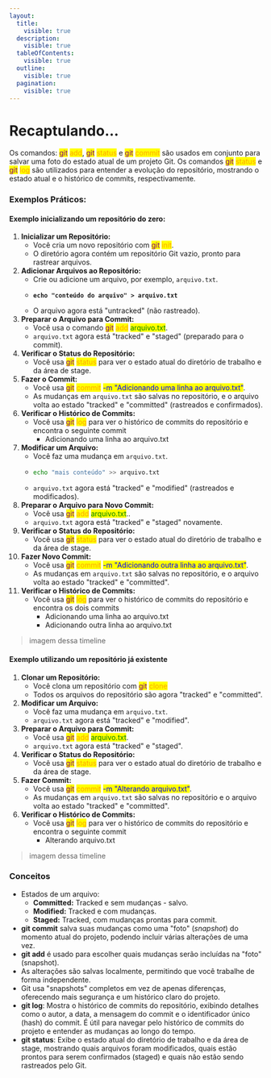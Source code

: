 ```yaml
---
layout:
  title:
    visible: true
  description:
    visible: true
  tableOfContents:
    visible: true
  outline:
    visible: true
  pagination:
    visible: true
---
```


# Recaptulando...

Os comandos: <mark style="color:purple;">git</mark> <mark style="color:orange;">add</mark>, <mark style="color:purple;">git</mark> <mark style="color:orange;">status</mark> e <mark style="color:purple;">git</mark> <mark style="color:orange;">commit</mark> são usados em conjunto para salvar uma foto do estado atual de um projeto Git. Os comandos <mark style="color:purple;">git</mark> <mark style="color:orange;">status</mark> e <mark style="color:purple;">git</mark> <mark style="color:orange;">log</mark> são utilizados para entender a evolução do repositório, mostrando o estado atual e o histórico de commits, respectivamente.

### Exemplos Práticos:

#### **Exemplo inicializando um repositório do zero:**

1. **Inicializar um Repositório:**
   * Você cria um novo repositório com <mark style="color:purple;">git</mark> <mark style="color:orange;">init</mark>.
   * O diretório agora contém um repositório Git vazio, pronto para rastrear arquivos.
2. **Adicionar Arquivos ao Repositório:**
   * Crie ou adicione um arquivo, por exemplo, `arquivo.txt`.
   * <pre class="language-bash"><code class="lang-bash"><strong>echo "conteúdo do arquivo" > arquivo.txt    
     </strong></code></pre>
   * O arquivo agora está "untracked" (não rastreado).
3. **Preparar o Arquivo para Commit:**
   * Você usa o comando <mark style="color:purple;">git</mark> <mark style="color:orange;">add</mark> <mark style="color:green;">arquivo.txt</mark>.
   * `arquivo.txt` agora está "tracked" e "staged" (preparado para o commit).
4. **Verificar o Status do Repositório:**
   * Você usa <mark style="color:purple;">git</mark> <mark style="color:orange;">status</mark> para ver o estado atual do diretório de trabalho e da área de stage.
5. **Fazer o Commit:**
   * Você usa <mark style="color:purple;">git</mark> <mark style="color:orange;">commit</mark> <mark style="color:blue;">-m "Adicionando uma linha ao arquivo.txt"</mark>.
   * As mudanças em `arquivo.txt` são salvas no repositório, e o arquivo volta ao estado "tracked" e "committed" (rastreados e confirmados).
6. **Verificar o Histórico de Commits:**
   * Você usa <mark style="color:purple;">git</mark> <mark style="color:orange;">log</mark> para ver o histórico de commits do repositório e encontra o seguinte commit
     * Adicionando uma linha ao arquivo.txt
7. **Modificar um Arquivo:**
   * Você faz uma mudança em `arquivo.txt`.
   * ```bash
     echo "mais conteúdo" >> arquivo.txt
     ```
   * `arquivo.txt` agora está "tracked" e "modified" (rastreados e modificados).
8. **Preparar o Arquivo para Novo Commit:**
   * Você usa <mark style="color:purple;">git</mark> <mark style="color:orange;">add</mark> <mark style="color:green;">arquivo.txt</mark>..
   * `arquivo.txt` agora está "tracked" e "staged" novamente.
9. **Verificar o Status do Repositório:**
   * Você usa <mark style="color:purple;">git</mark> <mark style="color:orange;">status</mark> para ver o estado atual do diretório de trabalho e da área de stage.
10. **Fazer Novo Commit:**
    * Você usa <mark style="color:purple;">git</mark> <mark style="color:orange;">commit</mark> <mark style="color:blue;">-m "Adicionando outra linha ao arquivo.txt"</mark>.
    * As mudanças em `arquivo.txt` são salvas no repositório, e o arquivo volta ao estado "tracked" e "committed".
11. **Verificar o Histórico de Commits:**
    * Você usa <mark style="color:purple;">git</mark> <mark style="color:orange;">log</mark> para ver o histórico de commits do repositório e encontra os dois commits
      * Adicionando uma linha ao arquivo.txt
      * Adicionando outra linha ao arquivo.txt

> imagem dessa timeline

#### Exemplo utilizando um repositório já existente

1. **Clonar um Repositório:**
   * Você clona um repositório com <mark style="color:purple;">git</mark> <mark style="color:orange;">clone</mark>
   * Todos os arquivos do repositório são agora "tracked" e "committed".
2. **Modificar um Arquivo:**
   * Você faz uma mudança em `arquivo.txt`.
   * `arquivo.txt` agora está "tracked" e "modified".
3. **Preparar o Arquivo para Commit:**
   * Você usa <mark style="color:purple;">git</mark> <mark style="color:orange;">add</mark> <mark style="color:green;">arquivo.txt</mark>.
   * `arquivo.txt` agora está "tracked" e "staged".
4. **Verificar o Status do Repositório:**
   * Você usa <mark style="color:purple;">git</mark> <mark style="color:orange;">status</mark> para ver o estado atual do diretório de trabalho e da área de stage.
5. **Fazer Commit:**
   * Você usa <mark style="color:purple;">git</mark> <mark style="color:orange;">commit</mark> <mark style="color:blue;">-m "Alterando arquivo.txt"</mark>.
   * As mudanças em `arquivo.txt` são salvas no repositório e o arquivo volta ao estado "tracked" e "committed".
6. **Verificar o Histórico de Commits:**
   * Você usa <mark style="color:purple;">git</mark> <mark style="color:orange;">log</mark> para ver o histórico de commits do repositório e encontra o seguinte commit
     * Alterando arquivo.txt

> imagem dessa timeline

### Conceitos

* Estados de um arquivo:
  * **Committed:** Tracked e sem mudanças - salvo.
  * **Modified:** Tracked e com mudanças.
  * **Staged:** Tracked, com mudanças prontas para commit.
* **git commit** salva suas mudanças como uma "foto" (_snapshot_) do momento atual do projeto, podendo incluir várias alterações de uma vez.
* **git add** é usado para escolher quais mudanças serão incluídas na "foto" (snapshot).
* As alterações são salvas localmente, permitindo que você trabalhe de forma independente.
* Git usa "snapshots" completos em vez de apenas diferenças, oferecendo mais segurança e um histórico claro do projeto.
* **git log**: Mostra o histórico de commits do repositório, exibindo detalhes como o autor, a data, a mensagem do commit e o identificador único (hash) do commit. É útil para navegar pelo histórico de commits do projeto e entender as mudanças ao longo do tempo.
* **git status**: Exibe o estado atual do diretório de trabalho e da área de stage, mostrando quais arquivos foram modificados, quais estão prontos para serem confirmados (staged) e quais não estão sendo rastreados pelo Git.
